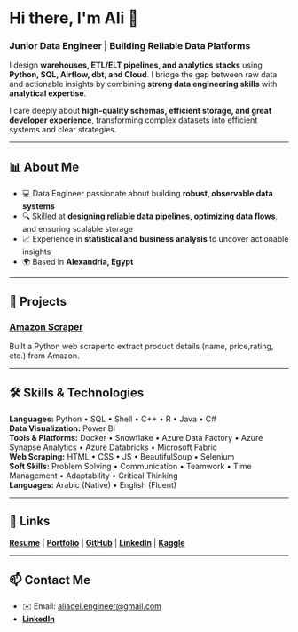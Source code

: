 # Hi there, I'm Ali 👋
### Junior Data Engineer | Building Reliable Data Platforms

I design **warehouses, ETL/ELT pipelines, and analytics stacks** using **Python, SQL, Airflow, dbt, and Cloud**. I bridge the gap between raw data and actionable insights by combining **strong data engineering skills** with **analytical expertise**.

I care deeply about **high-quality schemas, efficient storage, and great developer experience**, transforming complex datasets into efficient systems and clear strategies.

---

## 📊 About Me
- 💻 Data Engineer passionate about building **robust, observable data systems**  
- 🔍 Skilled at **designing reliable data pipelines, optimizing data flows**, and ensuring scalable storage  
- 📈 Experience in **statistical and business analysis** to uncover actionable insights  
- 🌍 Based in **Alexandria, Egypt**

---
## 🚀 Projects

### [Amazon Scraper](https://github.com/aliadel01/Amazon-Product-Scraper.git)
Built a Python web scraperto extract product details (name, price,rating, etc.) from
Amazon.

---

## 🛠 Skills & Technologies

**Languages:** Python • SQL • Shell • C++ • R • Java • C#  
**Data Visualization:** Power BI  
**Tools & Platforms:** Docker • Snowflake • Azure Data Factory • Azure Synapse Analytics • Azure Databricks • Microsoft Fabric  
**Web Scraping:** HTML • CSS • JS • BeautifulSoup • Selenium  
**Soft Skills:** Problem Solving • Communication • Teamwork • Time Management • Adaptability • Critical Thinking  
**Languages:** Arabic (Native) • English (Fluent)

---

## 🚀 Links
**[Resume](https://drive.google.com/file/d/1lgcOAnXMULWHmk0hSmoPj6m9LpSg4Hdx/view)** | 
**[Portfolio](https://aliadel01.github.io/Ali-Adel/)** | **[GitHub](https://github.com/aliadel01)** | **[LinkedIn](www.linkedin.com/in/aliadel01)** | **[Kaggle](https://www.kaggle.com/aliadel01)**  

---

## 📫 Contact Me

- ✉️ Email: aliadel.engineer@gmail.com  
- **[LinkedIn](www.linkedin.com/in/aliadel01)**


